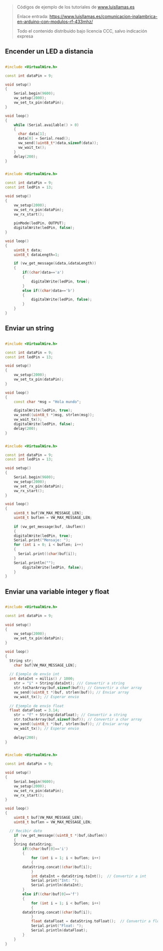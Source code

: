 > Códigos de ejemplo de los tutoriales de www.luisllamas.es
>
> Enlace entrada: https://www.luisllamas.es/comunicacion-inalambrica-en-arduino-con-modulos-rf-433mhz/
>
> Todo el contenido distribuido bajo licencia CCC, salvo indicación expresa


## Encender un LED a distancia
```cpp
#include <VirtualWire.h>

const int dataPin = 9;

void setup()
{
    Serial.begin(9600);    
    vw_setup(2000);
    vw_set_tx_pin(dataPin);
}

void loop()
{
    while (Serial.available() > 0) 
    {
      char data[1];
      data[0] = Serial.read();
      vw_send((uint8_t*)data,sizeof(data));
      vw_wait_tx();         
    }
    delay(200);
}
```

```cpp
#include <VirtualWire.h>

const int dataPin = 9;
const int ledPin = 13;

void setup()
{
    vw_setup(2000);
    vw_set_rx_pin(dataPin);
    vw_rx_start();
    
    pinMode(ledPin, OUTPUT);
    digitalWrite(ledPin, false);
}

void loop()
{
    uint8_t data;
    uint8_t dataLength=1;

    if (vw_get_message(&data,&dataLength))
    {
        if((char)data=='a')
        {
            digitalWrite(ledPin, true);
        }
        else if((char)data=='b')
        {
            digitalWrite(ledPin, false);
        }            
    }
}
```



## Enviar un string
```cpp
#include <VirtualWire.h>

const int dataPin = 9;
const int ledPin = 13;

void setup()
{
    vw_setup(2000);
    vw_set_tx_pin(dataPin);
}

void loop()
{
    const char *msg = "Hola mundo";

    digitalWrite(ledPin, true);
    vw_send((uint8_t *)msg, strlen(msg));
    vw_wait_tx();
    digitalWrite(ledPin, false);
    delay(200);
}
```

```cpp
#include <VirtualWire.h>

const int dataPin = 9;
const int ledPin = 13;

void setup()
{
    Serial.begin(9600);
    vw_setup(2000);
    vw_set_rx_pin(dataPin);
    vw_rx_start();
}

void loop()
{
    uint8_t buf[VW_MAX_MESSAGE_LEN];
    uint8_t buflen = VW_MAX_MESSAGE_LEN;
    
    if (vw_get_message(buf, &buflen)) 
    {
    digitalWrite(ledPin, true);
    Serial.print("Mensaje: ");
    for (int i = 0; i < buflen; i++)
    {
      Serial.print((char)buf[i]);
    }
    Serial.println("");
        digitalWrite(ledPin, false);
    }
}
```



## Enviar una variable integer y float
```cpp
#include <VirtualWire.h>

const int dataPin = 9;
  
void setup()
{
    vw_setup(2000);
    vw_set_tx_pin(dataPin);
}

void loop()
{
  String str;  
    char buf[VW_MAX_MESSAGE_LEN];
  
  // Ejemplo de envío int
  int dataInt = millis() / 1000;
    str = "i" + String(dataInt); /// Convertir a string
    str.toCharArray(buf,sizeof(buf)); // Convertir a char array
    vw_send((uint8_t *)buf, strlen(buf)); // Enviar array
    vw_wait_tx(); // Esperar envio
    
  // Ejemplo de envío float
  float dataFloat = 3.14;
    str = "f" + String(dataFloat); // Convertir a string
    str.toCharArray(buf,sizeof(buf)); // Convertir a char array
    vw_send((uint8_t *)buf, strlen(buf)); // Enviar array
    vw_wait_tx(); // Esperar envio
    
    delay(200);
}
```

```cpp
#include <VirtualWire.h>

const int dataPin = 9;

void setup()
{
    Serial.begin(9600);
    vw_setup(2000);
    vw_set_rx_pin(dataPin);
    vw_rx_start();
}

void loop()
{
    uint8_t buf[VW_MAX_MESSAGE_LEN];
    uint8_t buflen = VW_MAX_MESSAGE_LEN;

  // Recibir dato
    if (vw_get_message((uint8_t *)buf,&buflen))
    {
    String dataString;
        if((char)buf[0]=='i')
        {
            for (int i = 1; i < buflen; i++)
            {
        dataString.concat((char)buf[i]);
            }
            int dataInt = dataString.toInt();  // Convertir a int
            Serial.print("Int: ");
            Serial.println(dataInt);
        }
        else if((char)buf[0]=='f')
        {
            for (int i = 1; i < buflen; i++)
            {
        dataString.concat((char)buf[i]);
            }
            float dataFloat = dataString.toFloat();  // Convertir a float
            Serial.print("Float: ");
            Serial.println(dataFloat);
        }
    }
}
```


